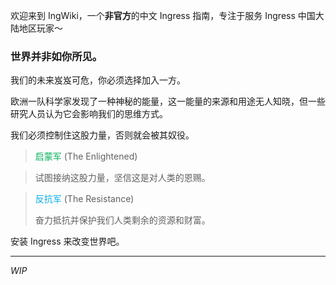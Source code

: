 

欢迎来到 IngWiki，一个**非官方**的中文 Ingress 指南，专注于服务 Ingress 中国大陆地区玩家～


### 世界并非如你所见。

我们的未来岌岌可危，你必须选择加入一方。

欧洲一队科学家发现了一种神秘的能量，这一能量的来源和用途无人知晓，但一些研究人员认为它会影响我们的思维方式。

我们必须控制住这股力量，否则就会被其奴役。

> <span style="color:#00b056;">启蒙军</span> (The Enlightened)

> 试图接纳这股力量，坚信这是对人类的恩赐。

> <span style="color:#00adef;">反抗军</span> (The Resistance)
>
> 奋力抵抗并保护我们人类剩余的资源和财富。

安装 Ingress 来改变世界吧。

------

_WIP_
